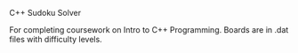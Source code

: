 C++ Sudoku Solver

For completing coursework on Intro to C++ Programming. Boards are in .dat files with difficulty levels.
